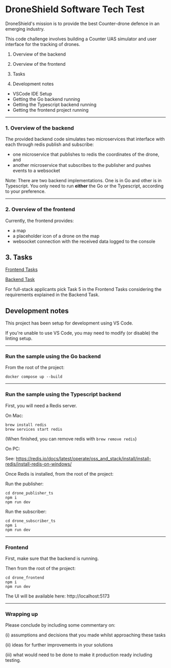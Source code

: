 # DroneShield Software Tech Test

DroneShield's mission is to provide the best Counter-drone defence in an emerging industry.

This code challenge involves building a Counter UAS simulator and user interface for the tracking of drones.

1. Overview of the backend
2. Overview of the frontend
3. Tasks

4. Development notes

- VSCode IDE Setup
- Getting the Go backend running
- Getting the Typescript backend running
- Getting the frontend project running

---

### 1. Overview of the backend

The provided backend code simulates two microservices that interface with each through redis publish and subscribe:

- one microservice that publishes to redis the coordinates of the drone, and
- another microservice that subscribes to the publisher and pushes events to a websocket

Note: There are two backend implementations. One is in Go and other is in Typescript. You only need to run **either** the Go or the Typescript, according to your preference.

---

### 2. Overview of the frontend

Currently, the frontend provides:

- a map
- a placeholder icon of a drone on the map
- websocket connection with the received data logged to the console

## 3. Tasks

[Frontend Tasks](./TASKS.frontend.md)

[Backend Task](./TASKS.backend.md)

For full-stack applicants pick Task 5 in the Frontend Tasks considering the requirements explained in the Backend Task.

## Development notes

This project has been setup for development using VS Code.

If you're unable to use VS Code, you may need to modify (or disable) the linting setup.

---

### Run the sample using the Go backend

From the root of the project:

```
docker compose up --build
```

---

### Run the sample using the Typescript backend

First, you will need a Redis server.

On Mac:

```
brew install redis
brew services start redis
```

(When finished, you can remove redis with `brew remove redis`)

On PC:

See: https://redis.io/docs/latest/operate/oss_and_stack/install/install-redis/install-redis-on-windows/

Once Redis is installed, from the root of the project:

Run the publisher:

```
cd drone_publisher_ts
npm i
npm run dev
```

Run the subscriber:

```
cd drone_subscriber_ts
npm i
npm run dev
```

---

### Frontend

First, make sure that the backend is running.

Then from the root of the project:

```
cd drone_frontend
npm i
npm run dev
```

The UI will be available here: http://localhost:5173

---

### Wrapping up

Please conclude by including some commentary on:

(i) assumptions and decisions that you made whilst approaching these tasks

(ii) ideas for further improvements in your solutions

(iii) what would need to be done to make it production ready including testing.
